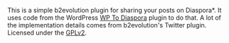 This is a simple b2evolution plugin for sharing your posts on Diaspora\*.  It uses code from the WordPress [WP To Diaspora](https://github.com/gutobenn/wp-to-diaspora/) plugin to do that.  A lot of the implementation details comes from b2evolution's Twitter plugin. Licensed under the [GPLv2](http://www.gnu.org/licenses/gpl-2.0.html).
